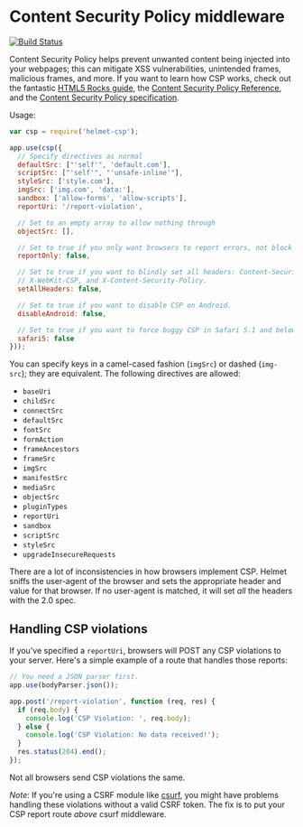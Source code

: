 Content Security Policy middleware
==================================

[![Build Status](https://travis-ci.org/helmetjs/csp.svg?branch=master)](https://travis-ci.org/helmetjs/csp)

Content Security Policy helps prevent unwanted content being injected into your webpages; this can mitigate XSS vulnerabilities, unintended frames, malicious frames, and more. If you want to learn how CSP works, check out the fantastic [HTML5 Rocks guide](http://www.html5rocks.com/en/tutorials/security/content-security-policy/), the [Content Security Policy Reference](http://content-security-policy.com/), and the [Content Security Policy specification](http://www.w3.org/TR/CSP/).

Usage:

```javascript
var csp = require('helmet-csp');

app.use(csp({
  // Specify directives as normal
  defaultSrc: ["'self'", 'default.com'],
  scriptSrc: ["'self'", "'unsafe-inline'"],
  styleSrc: ['style.com'],
  imgSrc: ['img.com', 'data:'],
  sandbox: ['allow-forms', 'allow-scripts'],
  reportUri: '/report-violation',

  // Set to an empty array to allow nothing through
  objectSrc: [],

  // Set to true if you only want browsers to report errors, not block them
  reportOnly: false,

  // Set to true if you want to blindly set all headers: Content-Security-Policy,
  // X-WebKit-CSP, and X-Content-Security-Policy.
  setAllHeaders: false,

  // Set to true if you want to disable CSP on Android.
  disableAndroid: false,

  // Set to true if you want to force buggy CSP in Safari 5.1 and below.
  safari5: false
}));
```

You can specify keys in a camel-cased fashion (`imgSrc`) or dashed (`img-src`); they are equivalent. The following directives are allowed:

* `baseUri`
* `childSrc`
* `connectSrc`
* `defaultSrc`
* `fontSrc`
* `formAction`
* `frameAncestors`
* `frameSrc`
* `imgSrc`
* `manifestSrc`
* `mediaSrc`
* `objectSrc`
* `pluginTypes`
* `reportUri`
* `sandbox`
* `scriptSrc`
* `styleSrc`
* `upgradeInsecureRequests`

There are a lot of inconsistencies in how browsers implement CSP. Helmet sniffs the user-agent of the browser and sets the appropriate header and value for that browser. If no user-agent is matched, it will set _all_ the headers with the 2.0 spec.

Handling CSP violations
-----------------------

If you've specified a `reportUri`, browsers will POST any CSP violations to your server. Here's a simple example of a route that handles those reports:

```js
// You need a JSON parser first.
app.use(bodyParser.json());

app.post('/report-violation', function (req, res) {
  if (req.body) {
    console.log('CSP Violation: ', req.body);
  } else {
    console.log('CSP Violation: No data received!');
  }
  res.status(204).end();
});
```

Not all browsers send CSP violations the same.

*Note*: If you're using a CSRF module like [csurf](https://github.com/expressjs/csurf), you might have problems handling these violations without a valid CSRF token. The fix is to put your CSP report route *above* csurf middleware.
